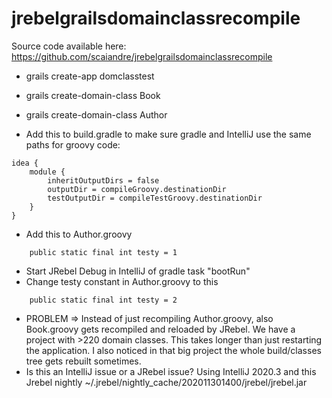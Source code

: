 # jrebelgrailsdomainclassrecompile
Source code available here: https://github.com/scaiandre/jrebelgrailsdomainclassrecompile

* grails create-app domclasstest
* grails create-domain-class Book
* grails create-domain-class Author

* Add this to build.gradle to make sure gradle and IntelliJ use the same paths for groovy code:
```
idea {
    module {
        inheritOutputDirs = false
        outputDir = compileGroovy.destinationDir
        testOutputDir = compileTestGroovy.destinationDir
    }
}
```

* Add this to Author.groovy
```
    public static final int testy = 1

```

* Start JRebel Debug in IntelliJ of gradle task "bootRun"
* Change testy constant in Author.groovy to this 
```
    public static final int testy = 2

```
* PROBLEM => Instead of just recompiling Author.groovy, also Book.groovy gets recompiled and reloaded by JRebel. We have a project with >220 domain classes. This takes longer than just restarting the application. I also noticed in that big project the whole build/classes tree gets rebuilt sometimes. 
* Is this an IntelliJ issue or a JRebel issue? Using IntelliJ 2020.3 and this Jrebel nightly ~/.jrebel/nightly_cache/202011301400/jrebel/jrebel.jar
